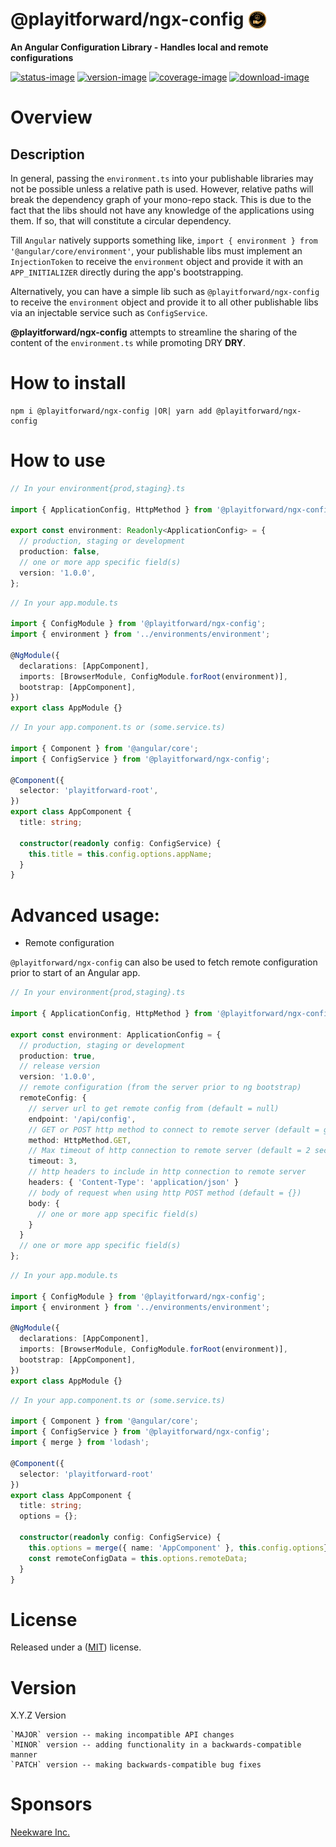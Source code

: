 # @playitforward/ngx-config <img style="margin-bottom: -6px" width="30" src="../../libs/agx-assets/src/lib/images/tech/playitforward-x250.png">

**An Angular Configuration Library - Handles local and remote configurations**

[![status-image]][status-link]
[![version-image]][version-link]
[![coverage-image]][coverage-link]
[![download-image]][download-link]

# Overview

## Description

In general, passing the `environment.ts` into your publishable libraries may not be possible unless a relative path is used. However, relative paths will break the dependency graph of your mono-repo stack. This is due to the fact that the libs should not have any knowledge of the applications using them. If so, that will constitute a circular dependency.

Till `Angular` natively supports something like, `import { environment } from '@angular/core/environment'`, your publishable libs must implement an `InjectionToken` to receive the `environment` object and provide it with an `APP_INITIALIZER` directly during the app's bootstrapping.

Alternatively, you can have a simple lib such as `@playitforward/ngx-config` to receive the `environment` object and provide it to all other publishable libs via an injectable service such as `ConfigService`.

**@playitforward/ngx-config** attempts to streamline the sharing of the content of the `environment.ts` while promoting DRY **DRY**.

# How to install

    npm i @playitforward/ngx-config |OR| yarn add @playitforward/ngx-config

# How to use

```typescript
// In your environment{prod,staging}.ts

import { ApplicationConfig, HttpMethod } from '@playitforward/ngx-config';

export const environment: Readonly<ApplicationConfig> = {
  // production, staging or development
  production: false,
  // one or more app specific field(s)
  version: '1.0.0',
};
```

```typescript
// In your app.module.ts

import { ConfigModule } from '@playitforward/ngx-config';
import { environment } from '../environments/environment';

@NgModule({
  declarations: [AppComponent],
  imports: [BrowserModule, ConfigModule.forRoot(environment)],
  bootstrap: [AppComponent],
})
export class AppModule {}
```

```typescript
// In your app.component.ts or (some.service.ts)

import { Component } from '@angular/core';
import { ConfigService } from '@playitforward/ngx-config';

@Component({
  selector: 'playitforward-root',
})
export class AppComponent {
  title: string;

  constructor(readonly config: ConfigService) {
    this.title = this.config.options.appName;
  }
}
```

# Advanced usage:

- Remote configuration

`@playitforward/ngx-config` can also be used to fetch remote configuration prior to start of an Angular app.

```typescript
// In your environment{prod,staging}.ts

import { ApplicationConfig, HttpMethod } from '@playitforward/ngx-config';

export const environment: ApplicationConfig = {
  // production, staging or development
  production: true,
  // release version
  version: '1.0.0',
  // remote configuration (from the server prior to ng bootstrap)
  remoteConfig: {
    // server url to get remote config from (default = null)
    endpoint: '/api/config',
    // GET or POST http method to connect to remote server (default = get)
    method: HttpMethod.GET,
    // Max timeout of http connection to remote server (default = 2 seconds)
    timeout: 3,
    // http headers to include in http connection to remote server
    headers: { 'Content-Type': 'application/json' }
    // body of request when using http POST method (default = {})
    body: {
      // one or more app specific field(s)
    }
  }
  // one or more app specific field(s)
};
```

```typescript
// In your app.module.ts

import { ConfigModule } from '@playitforward/ngx-config';
import { environment } from '../environments/environment';

@NgModule({
  declarations: [AppComponent],
  imports: [BrowserModule, ConfigModule.forRoot(environment)],
  bootstrap: [AppComponent],
})
export class AppModule {}
```

```typescript
// In your app.component.ts or (some.service.ts)

import { Component } from '@angular/core';
import { ConfigService } from '@playitforward/ngx-config';
import { merge } from 'lodash';

@Component({
  selector: 'playitforward-root'
})
export class AppComponent {
  title: string;
  options = {};

  constructor(readonly config: ConfigService) {
    this.options = merge({ name: 'AppComponent' }, this.config.options};
    const remoteConfigData = this.options.remoteData;
  }
}
```

# License

Released under a ([MIT](https://github.com/un33k/ngx-config/blob/master/LICENSE)) license.

# Version

X.Y.Z Version

    `MAJOR` version -- making incompatible API changes
    `MINOR` version -- adding functionality in a backwards-compatible manner
    `PATCH` version -- making backwards-compatible bug fixes

[status-image]: https://github.com/neekware/playitforward/actions/workflows/ci.yml/badge.svg
[status-link]: https://github.com/neekware/playitforward/actions/workflows/ci.yml
[version-image]: https://img.shields.io/npm/v/@playitforward/ngx-config.svg
[version-link]: https://www.npmjs.com/package/@playitforward/ngx-config
[coverage-image]: https://coveralls.io/repos/neekware/playitforward/badge.svg
[coverage-link]: https://coveralls.io/r/neekware/playitforward
[download-image]: https://img.shields.io/npm/dm/@playitforward/ngx-config.svg
[download-link]: https://www.npmjs.com/package/@playitforward/ngx-config

# Sponsors

[Neekware Inc.](https://github.com/neekware)
